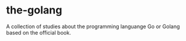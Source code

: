# the-golang
A collection of studies about the programming languange Go or Golang based on the official book.
